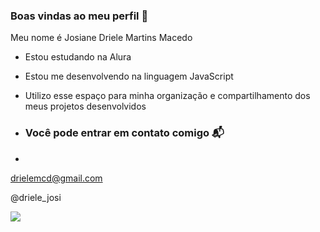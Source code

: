 ### Boas vindas ao meu perfil 🤌

Meu nome é Josiane Driele Martins Macedo

- Estou estudando na Alura
- Estou me desenvolvendo na linguagem JavaScript
- Utilizo esse espaço para minha organização e compartilhamento dos meus projetos desenvolvidos

- ### Você pode entrar em contato comigo 📬
- 
drielemcd@gmail.com

@driele_josi

![](https://media1.tenor.com/m/8ySBSgI9EBkAAAAd/cirilo.gif)
